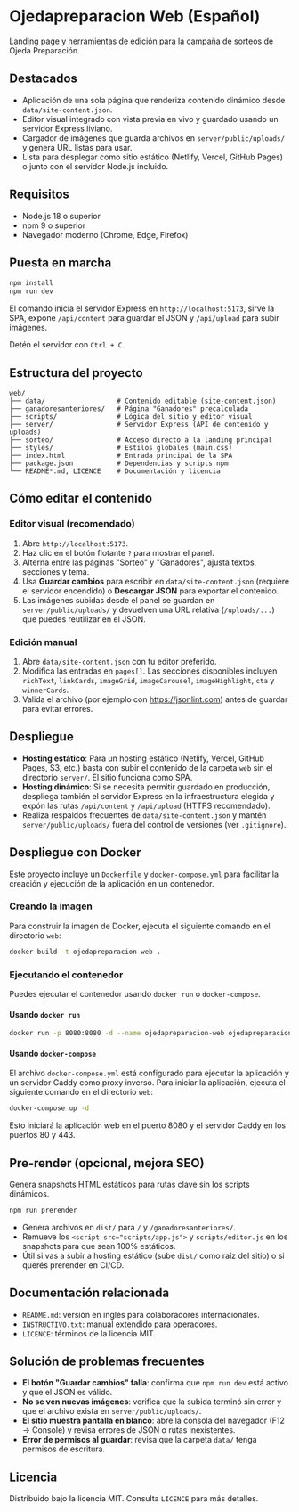 ﻿# Ojedapreparacion Web (Español)

Landing page y herramientas de edición para la campaña de sorteos de Ojeda Preparación.

## Destacados
- Aplicación de una sola página que renderiza contenido dinámico desde `data/site-content.json`.
- Editor visual integrado con vista previa en vivo y guardado usando un servidor Express liviano.
- Cargador de imágenes que guarda archivos en `server/public/uploads/` y genera URL listas para usar.
- Lista para desplegar como sitio estático (Netlify, Vercel, GitHub Pages) o junto con el servidor Node.js incluido.

## Requisitos
- Node.js 18 o superior
- npm 9 o superior
- Navegador moderno (Chrome, Edge, Firefox)

## Puesta en marcha
```bash
npm install
npm run dev
```
El comando inicia el servidor Express en `http://localhost:5173`, sirve la SPA, expone `/api/content` para guardar el JSON y `/api/upload` para subir imágenes.

Detén el servidor con `Ctrl + C`.

## Estructura del proyecto
```
web/
├── data/                  # Contenido editable (site-content.json)
├── ganadoresanteriores/   # Página "Ganadores" precalculada
├── scripts/               # Lógica del sitio y editor visual
├── server/                # Servidor Express (API de contenido y uploads)
├── sorteo/                # Acceso directo a la landing principal
├── styles/                # Estilos globales (main.css)
├── index.html             # Entrada principal de la SPA
├── package.json           # Dependencias y scripts npm
└── README*.md, LICENCE    # Documentación y licencia
```

## Cómo editar el contenido
### Editor visual (recomendado)
1. Abre `http://localhost:5173`.
2. Haz clic en el botón flotante `?` para mostrar el panel.
3. Alterna entre las páginas "Sorteo" y "Ganadores", ajusta textos, secciones y tema.
4. Usa **Guardar cambios** para escribir en `data/site-content.json` (requiere el servidor encendido) o **Descargar JSON** para exportar el contenido.
5. Las imágenes subidas desde el panel se guardan en `server/public/uploads/` y devuelven una URL relativa (`/uploads/...`) que puedes reutilizar en el JSON.

### Edición manual
1. Abre `data/site-content.json` con tu editor preferido.
2. Modifica las entradas en `pages[]`. Las secciones disponibles incluyen `richText`, `linkCards`, `imageGrid`, `imageCarousel`, `imageHighlight`, `cta` y `winnerCards`.
3. Valida el archivo (por ejemplo con https://jsonlint.com) antes de guardar para evitar errores.

## Despliegue
- **Hosting estático**: Para un hosting estático (Netlify, Vercel, GitHub Pages, S3, etc.) basta con subir el contenido de la carpeta `web` sin el directorio `server/`. El sitio funciona como SPA.
- **Hosting dinámico**: Si se necesita permitir guardado en producción, despliega también el servidor Express en la infraestructura elegida y expón las rutas `/api/content` y `/api/upload` (HTTPS recomendado).
- Realiza respaldos frecuentes de `data/site-content.json` y mantén `server/public/uploads/` fuera del control de versiones (ver `.gitignore`).

## Despliegue con Docker
Este proyecto incluye un `Dockerfile` y `docker-compose.yml` para facilitar la creación y ejecución de la aplicación en un contenedor.

### Creando la imagen
Para construir la imagen de Docker, ejecuta el siguiente comando en el directorio `web`:
```bash
docker build -t ojedapreparacion-web .
```

### Ejecutando el contenedor
Puedes ejecutar el contenedor usando `docker run` o `docker-compose`.

#### Usando `docker run`
```bash
docker run -p 8080:8080 -d --name ojedapreparacion-web ojedapreparacion-web
```

#### Usando `docker-compose`
El archivo `docker-compose.yml` está configurado para ejecutar la aplicación y un servidor Caddy como proxy inverso.
Para iniciar la aplicación, ejecuta el siguiente comando en el directorio `web`:
```bash
docker-compose up -d
```
Esto iniciará la aplicación web en el puerto 8080 y el servidor Caddy en los puertos 80 y 443.

## Pre-render (opcional, mejora SEO)
Genera snapshots HTML estáticos para rutas clave sin los scripts dinámicos.

```bash
npm run prerender
```

- Genera archivos en `dist/` para `/` y `/ganadoresanteriores/`.
- Remueve los `<script src="scripts/app.js">` y `scripts/editor.js` en los snapshots para que sean 100% estáticos.
- Útil si vas a subir a hosting estático (sube `dist/` como raíz del sitio) o si querés prerender en CI/CD.

## Documentación relacionada
- `README.md`: versión en inglés para colaboradores internacionales.
- `INSTRUCTIVO.txt`: manual extendido para operadores.
- `LICENCE`: términos de la licencia MIT.

## Solución de problemas frecuentes
- **El botón "Guardar cambios" falla**: confirma que `npm run dev` está activo y que el JSON es válido.
- **No se ven nuevas imágenes**: verifica que la subida terminó sin error y que el archivo exista en `server/public/uploads/`.
- **El sitio muestra pantalla en blanco**: abre la consola del navegador (F12 -> Console) y revisa errores de JSON o rutas inexistentes.
- **Error de permisos al guardar**: revisa que la carpeta `data/` tenga permisos de escritura.

## Licencia
Distribuido bajo la licencia MIT. Consulta `LICENCE` para más detalles.
